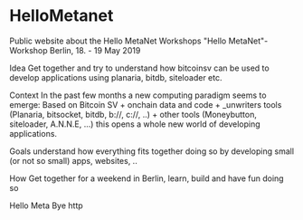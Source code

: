 # HelloMetanet
Public website about the Hello MetaNet Workshops
"Hello MetaNet"-Workshop
Berlin, 18. - 19 May 2019

 

Idea
Get together and try to understand how bitcoinsv can be used to develop applications using planaria, bitdb, siteloader etc.

Context
In the past few months a new computing paradigm seems to emerge:
Based on Bitcoin SV + onchain data and code + _unwriters tools (Planaria, bitsocket, bitdb, b://, c://, ..) + other tools (Moneybutton, siteloader, A.N.N.E, ...) this opens a whole new world of developing applications.

Goals
understand how everything fits together
doing so by developing small (or not so small) apps, websites, ..

How
Get together for a weekend in Berlin, learn, build and have fun doing so

 
Hello Meta
Bye http 
